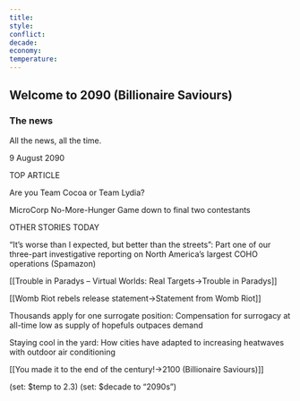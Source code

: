 ```yaml
---
title: 
style: 
conflict: 
decade: 
economy: 
temperature: 
---
```


## Welcome to 2090 (Billionaire Saviours)


### The news

All the news, all the time.

9 August 2090

TOP ARTICLE

Are you Team Cocoa or Team Lydia?

MicroCorp No-More-Hunger Game down to final two contestants

OTHER STORIES TODAY

“It’s worse than I expected, but better than the streets”: Part one of our three-part investigative reporting on North America’s largest COHO operations (Spamazon)

[[Trouble in Paradys – Virtual Worlds: Real Targets->Trouble in Paradys]]

[[Womb Riot rebels release statement->Statement from Womb Riot]]

Thousands apply for one surrogate position: Compensation for surrogacy at all-time low as supply of hopefuls outpaces demand

Staying cool in the yard: How cities have adapted to increasing heatwaves with outdoor air conditioning

[[You made it to the end of the century!->2100 (Billionaire Saviours)]]

(set: $temp to 2.3) (set: $decade to “2090s”)
